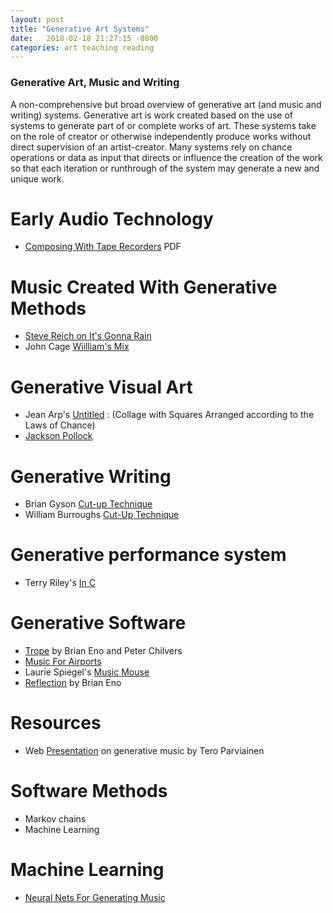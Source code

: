 ```yaml
---
layout: post
title: "Generative Art Systems"
date:   2018-02-18 21:27:15 -0800
categories: art teaching reading
---
```


### Generative Art, Music and Writing

A non-comprehensive but broad overview  of generative art (and music and writing) systems. Generative art is work created based on the use of systems to generate part of or complete works of art. These systems take on the role of creator or otherwise independently produce works without direct supervision of an artist-creator. Many systems rely on chance operations or data as input that directs or influence the creation of the work so that each iteration or runthrough of the system may generate a new and unique work.

# Early Audio Technology
* [Composing With Tape Recorders](https://monoskop.org/images/b/b3/Dwyer_Terence_Composing_with_Tape_Recorders_Musique_Concrete_for_Beginners.pdf) PDF

# Music Created With Generative Methods
* [Steve Reich on It's Gonna Rain](https://www.youtube.com/watch?v=uUTRS0iW7oE)
* John Cage [Wiilliam's Mix](https://en.wikipedia.org/wiki/Williams_Mix)

# Generative Visual Art 
* Jean Arp's [Untitled](https://www.moma.org/learn/moma_learning/jean-hans-arp-untitled-collage-with-squares-arranged-according-to-the-laws-of-chance-1916-17) : (Collage with Squares Arranged according to the Laws of Chance)
* [Jackson Pollock](http://www.jackson-pollock.com/action-painting.html)

# Generative Writing
* Brian Gyson [Cut-up Technique](http://www.writing.upenn.edu/~afilreis/88v/burroughs-cutup.html)
* William Burroughs [Cut-Up Technique](http://www.openculture.com/2011/08/william_s_burroughs_on_the_art_of_cutup_writing.html)

# Generative performance system
* Terry Riley's [In C](https://en.wikipedia.org/wiki/In_C)

# Generative Software
* [Trope](http://www.generativemusic.com/trope.html) by Brian Eno and Peter Chilvers
* [Music For Airports](https://en.wikipedia.org/wiki/Ambient_1:_Music_for_Airports)
* Laurie Spiegel's [Music Mouse](https://teropa.info/musicmouse)  
* [Reflection](http://www.generativemusic.com/reflection.html) by Brian Eno

# Resources
* Web [Presentation](https://teropa.info/loop/) on generative music by Tero Parviainen

# Software Methods  
* Markov chains
* Machine Learning

# Machine Learning
* [Neural Nets For Generating Music](https://medium.com/artists-and-machine-intelligence/neural-nets-for-generating-music-f46dffac21c0)

